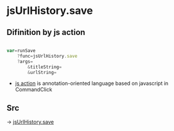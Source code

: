 # jsUrlHistory.save

## Difinition by js action

```js.js

var=runSave
	?func=jsUrlHistory.save
	?args=
		&titleString=
		&urlString=
```

- [js action]() is annotation-oriented language based on javascript in CommandClick

## Src

-> [jsUrlHistory.save](https://github.com/puutaro/CommandClick/blob/master/app/src/main/java/com/puutaro/commandclick/fragment_lib/terminal_fragment/js_interface/system/JsUrlHistory.kt#L19)


